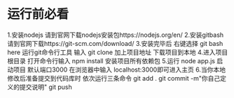 # 运行前必看
1.安装nodejs 请到官网下载nodejs安装包https://nodejs.org/en/
2.安装gitbash 请到官网下载https://git-scm.com/download/
3.安装完毕后 右键选择 git bash here 运行git命令行工具 输入  git clone 加上项目地址   下载项目到本地
4.进入项目根目录 打开命令行输入 npm install 安装项目所有依赖包
5.运行 node app.js 启动项目 默认端口3000 在浏览器中输入 localhost:3000即可进入主页
6.当你本地修改后准备提交到代码库时 依次运行三条命令 git add .  git commit -m"你自己定义的提交说明"  git push